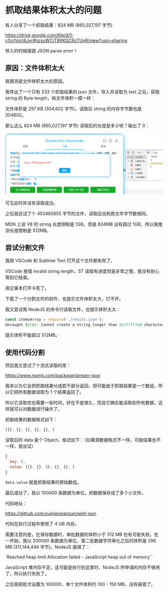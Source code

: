 # 抓取结果体积太大的问题

有人分享了一个抓取结果：824 MB (865,027,197 字节)

https://drive.google.com/file/d/1-cOcIVoU6Jvr8hzsuWCjT9XKQC6zTUxR/view?usp=sharing

导入的时候报错 JSON parse error！

## 原因：文件体积太大

我猜测是文件体积太大的原因。

我导出了一个只有 233 个抓取结果的 json 文件，导入并读取为 text 之后，获取 string 的 Byte length，和文件体积一模一样：

文件体积是 297 KB (304,602 字节)，读取后 string 的内存字节数也是 304602。

那么这么 824 MB (865,027,197 字节) 读取后的长度是多少呢？输出了 0：

![](./images/20230708_203452.png)

可见此时并没有读取成功。

之后我还试了个 453485855 字节的文件，读取后也和原文件字节数相同。

MDN 上说 V8 的 string 长度限制是 1GB，但是 824MB 没有超过 1GB，所以我推测长度限制是 512MB。

## 尝试分割文件

我用 VSCode 和 Sublime Text 打开这个文件都失败了。

VSCode 报错 invalid string length，ST 读取有进度但是非常之慢，我没有耐心等到它结束。

用记事本打开卡死了。

下载了一个分割文件的软件，也提示文件体积太大，打不开。

我又尝试用 NodeJS 的命令行读取文件，也提示体积太大：

```js
const itemsArray = require('./result.json');
Uncaught Error: Cannot create a string longer than 0x1fffffe8 characters
```

提示体积不能超过 512MB。

## 使用代码分割

然后我又尝试了个流式读取的库：

https://www.npmjs.com/package/stream-json

我本以为它会把抓取结果分成若干部分返回，但可能由于抓取结果是一个数组，所以它把所有数据读取为 1 个结果返回了。

所以它读取完也需要一些时间，好在不是很久，而且它确实能读取到所有数据，这样就可以对数据进行操作了。

抓取结果的数据格式如下：

```js
[{}, {}, {}, {}, {}, ]
```

读取后的 data 是个 Object，格式如下：（如果源数据格式不一样，可能结果也不一样，我没试）

```js
{
  key: 0,
  value: [{}, {}, {}, {}, {}, ]
}
```

`data.value` 就是抓取结果的原始数组。

最后成功了，我以 100000 条数据为单位，把数据保存成了多个小文件。

代码地址：

https://github.com/xuejianxianzun/split-json

代码在执行过程中使用了 4 GB 内存。

需要注意的是，在保存数据时，单批数据的体积小于 512 MB 也有可能失败。在一开始，我以 200000 条数据为单位，第二批数据字符串化之后的体积是 296 MB (311,144,446 字节)，NodeJS 报错了：

`Reached heap limit Allocation failed - JavaScript heap out of memory``

JavaScript 堆内存不足，这可能是执行到这里时，NodeJS 所申请的内存不够用了，所以执行失败了。

之后我把批次设置为 100000，单个文件体积约 100 - 150 MB，没有报错了。

